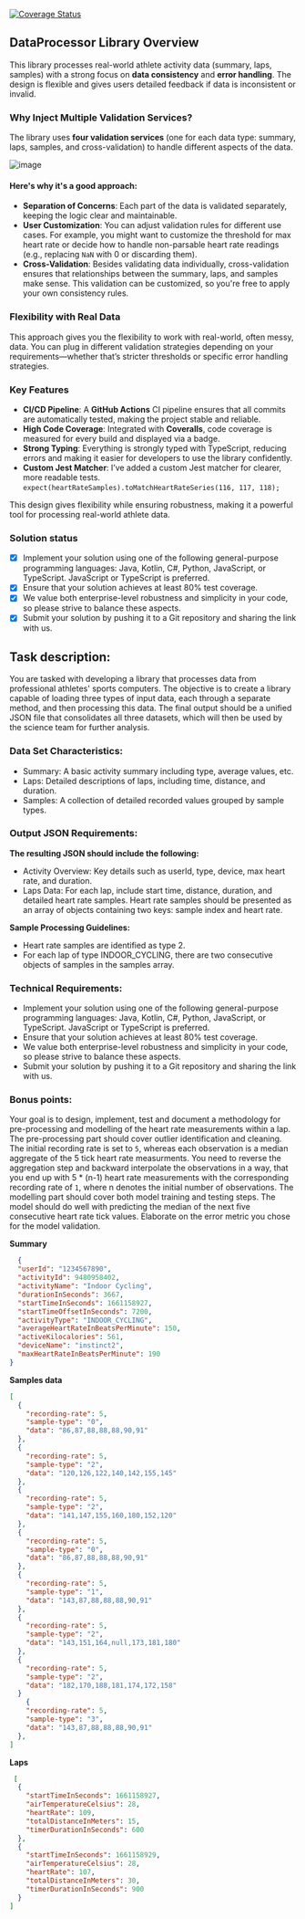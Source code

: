 [![Coverage Status](https://coveralls.io/repos/github/piorot/athletes-activity-processor/badge.svg?branch=main)](https://coveralls.io/github/piorot/athletes-activity-processor?branch=main)

## DataProcessor Library Overview

This library processes real-world athlete activity data (summary, laps, samples) with a strong focus on **data consistency** and **error handling**. The design is flexible and gives users detailed feedback if data is inconsistent or invalid. 

### Why Inject Multiple Validation Services?

The library uses **four validation services** (one for each data type: summary, laps, samples, and cross-validation) to handle different aspects of the data. 

![image](https://github.com/user-attachments/assets/4949ccaa-bc18-4482-af6f-adc3daa6fb3f)

#### Here's why it's a good approach:

- **Separation of Concerns**: Each part of the data is validated separately, keeping the logic clear and maintainable.
- **User Customization**: You can adjust validation rules for different use cases. For example, you might want to customize the threshold for max heart rate or decide how to handle non-parsable heart rate readings (e.g., replacing `NaN` with 0 or discarding them).
- **Cross-Validation**: Besides validating data individually, cross-validation ensures that relationships between the summary, laps, and samples make sense. This validation can be customized, so you're free to apply your own consistency rules.

### Flexibility with Real Data

This approach gives you the flexibility to work with real-world, often messy, data. You can plug in different validation strategies depending on your requirements—whether that’s stricter thresholds or specific error handling strategies.

### Key Features

- **CI/CD Pipeline**: A **GitHub Actions** CI pipeline ensures that all commits are automatically tested, making the project stable and reliable.
- **High Code Coverage**: Integrated with **Coveralls**, code coverage is measured for every build and displayed via a badge.
- **Strong Typing**: Everything is strongly typed with TypeScript, reducing errors and making it easier for developers to use the library confidently.
- **Custom Jest Matcher**: I’ve added a custom Jest matcher for clearer, more readable tests. `expect(heartRateSamples).toMatchHeartRateSeries(116, 117, 118);`



This design gives flexibility while ensuring robustness, making it a powerful tool for processing real-world athlete data.

### Solution status
- [x] Implement your solution using one of the following general-purpose programming languages: Java, Kotlin, C#, Python, JavaScript, or TypeScript. JavaScript or TypeScript is preferred.
- [x] Ensure that your solution achieves at least 80% test coverage.
- [x] We value both enterprise-level robustness and simplicity in your code, so please strive to balance these aspects.
- [x] Submit your solution by pushing it to a Git repository and sharing the link with us.

## Task description:

You are tasked with developing a library that processes data from professional athletes' sports computers. The objective is to create a library capable of loading three types of input data, each through a separate method, and then processing this data. The final output should be a unified JSON file that consolidates all three datasets, which will then be used by the science team for further analysis.

### Data Set Characteristics:

- Summary: A basic activity summary including type, average values, etc.
- Laps: Detailed descriptions of laps, including time, distance, and duration.
- Samples: A collection of detailed recorded values grouped by sample types.

### Output JSON Requirements:

**The resulting JSON should include the following:**

- Activity Overview: Key details such as userId, type, device, max heart rate, and duration.
- Laps Data: For each lap, include start time, distance, duration, and detailed heart rate samples. Heart rate samples should be presented as an array of objects containing two keys: sample index and heart rate.

**Sample Processing Guidelines:**

- Heart rate samples are identified as type 2.
- For each lap of type INDOOR_CYCLING, there are two consecutive objects of samples in the samples array.

###  Technical Requirements:

- Implement your solution using one of the following general-purpose programming languages: Java, Kotlin, C#, Python, JavaScript, or TypeScript. JavaScript or TypeScript is preferred.
- Ensure that your solution achieves at least 80% test coverage.
- We value both enterprise-level robustness and simplicity in your code, so please strive to balance these aspects.
- Submit your solution by pushing it to a Git repository and sharing the link with us.

### Bonus points:

Your goal is to design, implement, test and document a methodology for pre-processing and modelling of the heart rate measurements within a lap. The pre-processing part should cover outlier identification and cleaning. The initial recording rate is set to `5`, whereas each observation is a median aggregate of the 5 tick heart rate measurments. You need to reverse the aggregation step and backward interpolate the observations in a way, that you end up with 5 * (n-1) heart rate measurements with the corresponding recording rate of `1`, where n denotes the initial number of observations. The modelling part should cover both model training and testing steps. The model should do well with predicting the median of the next five consecutive heart rate tick values. Elaborate on the error metric you chose for the model validation.

**Summary**
```json
  {
  "userId": "1234567890",
  "activityId": 9480958402,
  "activityName": "Indoor Cycling",
  "durationInSeconds": 3667,
  "startTimeInSeconds": 1661158927,
  "startTimeOffsetInSeconds": 7200,
  "activityType": "INDOOR_CYCLING",
  "averageHeartRateInBeatsPerMinute": 150,
  "activeKilocalories": 561,
  "deviceName": "instinct2",
  "maxHeartRateInBeatsPerMinute": 190
}
```

**Samples data**
```json
[
  {
    "recording-rate": 5,
    "sample-type": "0",
    "data": "86,87,88,88,88,90,91"
  },
  {
    "recording-rate": 5,
    "sample-type": "2",
    "data": "120,126,122,140,142,155,145"
  },
  {
    "recording-rate": 5,
    "sample-type": "2",
    "data": "141,147,155,160,180,152,120"
  },
  {
    "recording-rate": 5,
    "sample-type": "0",
    "data": "86,87,88,88,88,90,91"
  },
  {
    "recording-rate": 5,
    "sample-type": "1",
    "data": "143,87,88,88,88,90,91"
  },
  {
    "recording-rate": 5,
    "sample-type": "2",
    "data": "143,151,164,null,173,181,180"
  },
  {
    "recording-rate": 5,
    "sample-type": "2",
    "data": "182,170,188,181,174,172,158"
  }
    {
    "recording-rate": 5,
    "sample-type": "3",
    "data": "143,87,88,88,88,90,91"
  },
]


```

**Laps**
```json
 [
  {
    "startTimeInSeconds": 1661158927,
    "airTemperatureCelsius": 28,
    "heartRate": 109,
    "totalDistanceInMeters": 15,
    "timerDurationInSeconds": 600
  },
  {
    "startTimeInSeconds": 1661158929,
    "airTemperatureCelsius": 28,
    "heartRate": 107,
    "totalDistanceInMeters": 30,
    "timerDurationInSeconds": 900
  }
]
```
